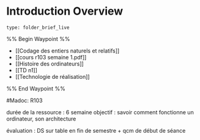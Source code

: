 # Introduction Overview
 
```ccard
type: folder_brief_live
```
 
%% Begin Waypoint %%
- [[Codage des entiers naturels et relatifs]]
- [[cours r103 semaine 1.pdf]]
- [[Histoire des ordinateurs]]
- [[TD n1]]
- [[Technologie de réalisation]]

%% End Waypoint %%

#Madoc: R103

durée de la ressource : 6 semaine
objectif : savoir comment fonctionne un ordinateur, son architecture

évaluation : DS sur table en fin de semestre + qcm de début de séance